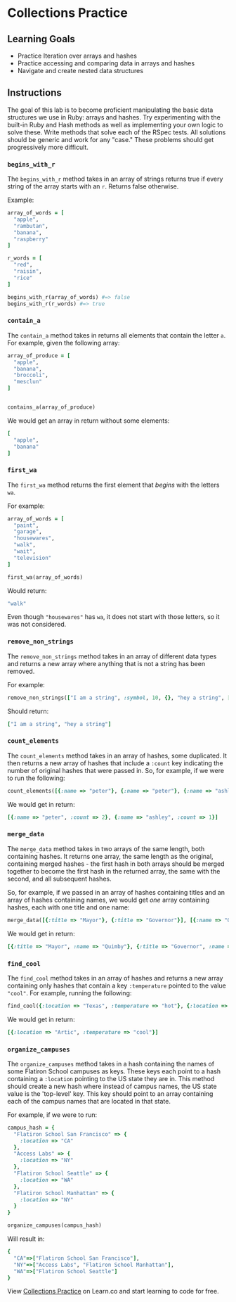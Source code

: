 # Collections Practice

## Learning Goals

- Practice Iteration over arrays and hashes
- Practice accessing and comparing data in arrays and hashes
- Navigate and create nested data structures

## Instructions

The goal of this lab is to become proficient manipulating the basic data
structures we use in Ruby: arrays and hashes.  Try experimenting with the
built-in Ruby and Hash methods as well as implementing your own logic to solve
these. Write methods that solve each of the RSpec tests. All solutions should be
generic and work for any "case." These problems should get progressively more
difficult.

### `begins_with_r`

The `begins_with_r` method takes in an array of strings returns true if every
string of the array starts with an `r`. Returns false otherwise.

Example:

```ruby
array_of_words = [
  "apple",
  "rambutan",
  "banana",
  "raspberry"
]

r_words = [
  "red",
  "raisin",
  "rice"
]

begins_with_r(array_of_words) #=> false
begins_with_r(r_words) #=> true
```

### `contain_a`

The `contain_a` method takes in returns all elements that contain the letter
`a`. For example, given the following array:

```ruby
array_of_produce = [
  "apple",
  "banana",
  "broccoli",
  "mesclun"
]


contains_a(array_of_produce)
```

We would get an array in return without some elements:

```ruby
[
  "apple",
  "banana"
]
```

### `first_wa`

The `first_wa` method returns the first element that _begins_ with the letters `wa`.

For example:

```ruby
array_of_words = [
  "paint",
  "garage",
  "housewares",
  "walk",
  "wait",
  "television"
]

first_wa(array_of_words)
```

Would return:

```ruby
"walk"
```

Even though `"housewares"` has `wa`, it does not start with those letters, so it
was not considered.

### `remove_non_strings`

The `remove_non_strings` method takes in an array of different data types and
returns a new array where anything that is not a string has been removed.

For example:

```ruby
remove_non_strings(["I am a string", :symbol, 10, {}, "hey a string", []])
```

Should return:

```ruby
["I am a string", "hey a string"]
```

### `count_elements`

The `count_elements` method takes in an array of hashes, some duplicated. It then returns
a new array of hashes that include a `:count` key indicating the number
of original hashes that were passed in. So, for example, if we were to
run the following:

```ruby
count_elements([{:name => "peter"}, {:name => "peter"}, {:name => "ashley"}])
```

We would get in return:

```ruby
[{:name => "peter", :count => 2}, {:name => "ashley", :count => 1}]
```

### `merge_data`

The `merge_data` method takes in two arrays of the same length, both containing
hashes. It returns one array, the same length as the original, containing merged
hashes - the first hash in both arrays should be merged together to become the
first hash in the returned array, the same with the second, and all subsequent
hashes.

So, for example, if we passed in an array of hashes containing titles and an
array of hashes containing names, we would get _one_ array containing hashes,
each with one title and one name:

```ruby
merge_data([{:title => "Mayor"}, {:title => "Governor"}], [{:name => "Quimby"}, {:name => "Bailey"}])
```

We would get in return:

```ruby
[{:title => "Mayor", :name => "Quimby"}, {:title => "Governor", :name => "Bailey"}]
```

### `find_cool`

The `find_cool` method takes in an array of hashes and returns a new array containing only
hashes that contain a key `:temperature` pointed to the value `"cool"`. For example, running
the following:

```ruby
find_cool({:location => "Texas", :temperature => "hot"}, {:location => "Artic", :temperature => "cool"}, {:location => "New York", :temperature => "temperate"})
```

We would get in return:

```ruby
[{:location => "Artic", :temperature => "cool"}]
```

### `organize_campuses`

The `organize_campuses` method takes in a hash containing the names of some
Flatiron School campuses as keys. These keys each point to a hash containing a
`:location` pointing to the US state they are in. This method should create a
new hash where instead of campus names, the US state value is the 'top-level'
key. This key should point to an array containing each of the campus names that
are located in that state.

For example, if we were to run:

```ruby
campus_hash = {
  "Flatiron School San Francisco" => {
    :location => "CA"
  },
  "Access Labs" => {
    :location => "NY"
  },
  "Flatiron School Seattle" => {
    :location => "WA"
  },
  "Flatiron School Manhattan" => {
    :location => "NY"
  }
}

organize_campuses(campus_hash)
```

Will result in:

```ruby
{
  "CA"=>["Flatiron School San Francisco"],
  "NY"=>["Access Labs", "Flatiron School Manhattan"],
  "WA"=>["Flatiron School Seattle"]
}
```

<p data-visibility='hidden'>View <a href='https://learn.co/lessons/collections_practice_vol_2' title='Collections Practice'>Collections Practice</a> on Learn.co and start learning to code for free.</p>
